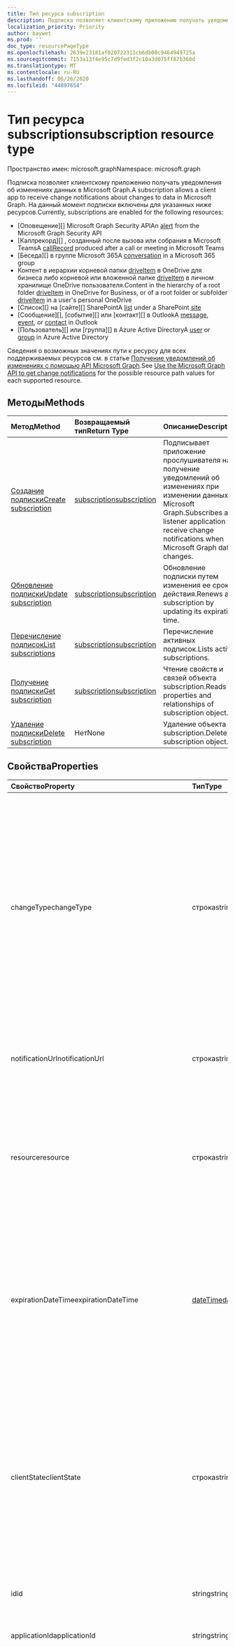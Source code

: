 ```yaml
---
title: Тип ресурса subscription
description: Подписка позволяет клиентскому приложению получать уведомления об изменениях данных в Microsoft Graph. На данный момент подписки включены для указанных ниже ресурсов.
localization_priority: Priority
author: baywet
ms.prod: ''
doc_type: resourcePageType
ms.openlocfilehash: 2639e23181af020722311cb6db00c9464949725a
ms.sourcegitcommit: 7153a13f4e95c7d9fed3f2c10a3d075ff87b368d
ms.translationtype: MT
ms.contentlocale: ru-RU
ms.lasthandoff: 06/26/2020
ms.locfileid: "44897654"
---
```

# <a name="subscription-resource-type"></a><span data-ttu-id="7f110-104">Тип ресурса subscription</span><span class="sxs-lookup"><span data-stu-id="7f110-104">subscription resource type</span></span>

<span data-ttu-id="7f110-105">Пространство имен: microsoft.graph</span><span class="sxs-lookup"><span data-stu-id="7f110-105">Namespace: microsoft.graph</span></span>

<span data-ttu-id="7f110-106">Подписка позволяет клиентскому приложению получать уведомления об изменениях данных в Microsoft Graph.</span><span class="sxs-lookup"><span data-stu-id="7f110-106">A subscription allows a client app to receive change notifications about changes to data in Microsoft Graph.</span></span> <span data-ttu-id="7f110-107">На данный момент подписки включены для указанных ниже ресурсов.</span><span class="sxs-lookup"><span data-stu-id="7f110-107">Currently, subscriptions are enabled for the following resources:</span></span>

- <span data-ttu-id="7f110-108">[Оповещение][] Microsoft Graph Security API</span><span class="sxs-lookup"><span data-stu-id="7f110-108">An [alert][] from the Microsoft Graph Security API</span></span>
- <span data-ttu-id="7f110-109">[Каллрекорд][] , созданный после вызова или собрания в Microsoft Teams</span><span class="sxs-lookup"><span data-stu-id="7f110-109">A [callRecord][] produced after a call or meeting in Microsoft Teams</span></span>
- <span data-ttu-id="7f110-110">[Беседа][] в группе Microsoft 365</span><span class="sxs-lookup"><span data-stu-id="7f110-110">A [conversation][] in a Microsoft 365 group</span></span>
- <span data-ttu-id="7f110-111">Контент в иерархии корневой папки [driveItem][] в OneDrive для бизнеса либо корневой или вложенной папке [driveItem][] в личном хранилище OneDrive пользователя.</span><span class="sxs-lookup"><span data-stu-id="7f110-111">Content in the hierarchy of a root folder [driveItem][] in OneDrive for Business, or of a root folder or subfolder [driveItem][] in a user's personal OneDrive</span></span>
- <span data-ttu-id="7f110-112">[Список][] на [сайте][] SharePoint</span><span class="sxs-lookup"><span data-stu-id="7f110-112">A [list][] under a SharePoint [site][]</span></span>
- <span data-ttu-id="7f110-113">[Сообщение][], [событие][] или [контакт][] в Outlook</span><span class="sxs-lookup"><span data-stu-id="7f110-113">A [message][], [event][], or [contact][] in Outlook</span></span>
- <span data-ttu-id="7f110-114">[Пользователь][] или [группа][] в Azure Active Directory</span><span class="sxs-lookup"><span data-stu-id="7f110-114">A [user][] or [group][] in Azure Active Directory</span></span>

<span data-ttu-id="7f110-115">Сведения о возможных значениях пути к ресурсу для всех поддерживаемых ресурсов см. в статье [Получение уведомлений об изменениях с помощью API Microsoft Graph](webhooks.md).</span><span class="sxs-lookup"><span data-stu-id="7f110-115">See [Use the Microsoft Graph API to get change notifications](webhooks.md) for the possible resource path values for each supported resource.</span></span>

## <a name="methods"></a><span data-ttu-id="7f110-116">Методы</span><span class="sxs-lookup"><span data-stu-id="7f110-116">Methods</span></span>

| <span data-ttu-id="7f110-117">Метод</span><span class="sxs-lookup"><span data-stu-id="7f110-117">Method</span></span> | <span data-ttu-id="7f110-118">Возвращаемый тип</span><span class="sxs-lookup"><span data-stu-id="7f110-118">Return Type</span></span> | <span data-ttu-id="7f110-119">Описание</span><span class="sxs-lookup"><span data-stu-id="7f110-119">Description</span></span> |
|:-------|:------------|:------------|
| [<span data-ttu-id="7f110-120">Создание подписки</span><span class="sxs-lookup"><span data-stu-id="7f110-120">Create subscription</span></span>](../api/subscription-post-subscriptions.md) | [<span data-ttu-id="7f110-121">subscription</span><span class="sxs-lookup"><span data-stu-id="7f110-121">subscription</span></span>](subscription.md) | <span data-ttu-id="7f110-122">Подписывает приложение прослушивателя на получение уведомлений об изменениях при изменении данных Microsoft Graph.</span><span class="sxs-lookup"><span data-stu-id="7f110-122">Subscribes a listener application to receive change notifications when Microsoft Graph data changes.</span></span> |
| [<span data-ttu-id="7f110-123">Обновление подписки</span><span class="sxs-lookup"><span data-stu-id="7f110-123">Update subscription</span></span>](../api/subscription-update.md) | [<span data-ttu-id="7f110-124">subscription</span><span class="sxs-lookup"><span data-stu-id="7f110-124">subscription</span></span>](subscription.md) | <span data-ttu-id="7f110-125">Обновление подписки путем изменения ее срока действия.</span><span class="sxs-lookup"><span data-stu-id="7f110-125">Renews a subscription by updating its expiration time.</span></span> |
| [<span data-ttu-id="7f110-126">Перечисление подписок</span><span class="sxs-lookup"><span data-stu-id="7f110-126">List subscriptions</span></span>](../api/subscription-list.md) | [<span data-ttu-id="7f110-127">subscription</span><span class="sxs-lookup"><span data-stu-id="7f110-127">subscription</span></span>](subscription.md) | <span data-ttu-id="7f110-128">Перечисление активных подписок.</span><span class="sxs-lookup"><span data-stu-id="7f110-128">Lists active subscriptions.</span></span> |
| [<span data-ttu-id="7f110-129">Получение подписки</span><span class="sxs-lookup"><span data-stu-id="7f110-129">Get subscription</span></span>](../api/subscription-get.md) | [<span data-ttu-id="7f110-130">subscription</span><span class="sxs-lookup"><span data-stu-id="7f110-130">subscription</span></span>](subscription.md) | <span data-ttu-id="7f110-131">Чтение свойств и связей объекта subscription.</span><span class="sxs-lookup"><span data-stu-id="7f110-131">Reads properties and relationships of subscription object.</span></span> |
| [<span data-ttu-id="7f110-132">Удаление подписки</span><span class="sxs-lookup"><span data-stu-id="7f110-132">Delete subscription</span></span>](../api/subscription-delete.md) | <span data-ttu-id="7f110-133">Нет</span><span class="sxs-lookup"><span data-stu-id="7f110-133">None</span></span> | <span data-ttu-id="7f110-134">Удаление объекта subscription.</span><span class="sxs-lookup"><span data-stu-id="7f110-134">Deletes a subscription object.</span></span> |

## <a name="properties"></a><span data-ttu-id="7f110-135">Свойства</span><span class="sxs-lookup"><span data-stu-id="7f110-135">Properties</span></span>

| <span data-ttu-id="7f110-136">Свойство</span><span class="sxs-lookup"><span data-stu-id="7f110-136">Property</span></span> | <span data-ttu-id="7f110-137">Тип</span><span class="sxs-lookup"><span data-stu-id="7f110-137">Type</span></span> | <span data-ttu-id="7f110-138">Описание</span><span class="sxs-lookup"><span data-stu-id="7f110-138">Description</span></span> |
|:---------|:-----|:------------|
| <span data-ttu-id="7f110-139">changeType</span><span class="sxs-lookup"><span data-stu-id="7f110-139">changeType</span></span> | <span data-ttu-id="7f110-140">строка</span><span class="sxs-lookup"><span data-stu-id="7f110-140">string</span></span> | <span data-ttu-id="7f110-141">Обязательный.</span><span class="sxs-lookup"><span data-stu-id="7f110-141">Required.</span></span> <span data-ttu-id="7f110-142">Указывает тип изменения в подписанном ресурсе, который будет вызывать уведомление об изменении.</span><span class="sxs-lookup"><span data-stu-id="7f110-142">Indicates the type of change in the subscribed resource that will raise a change notification.</span></span> <span data-ttu-id="7f110-143">Поддерживаемые значения: `created`, `updated`, `deleted`.</span><span class="sxs-lookup"><span data-stu-id="7f110-143">The supported values are: `created`, `updated`, `deleted`.</span></span> <span data-ttu-id="7f110-144">Вы можете объединить несколько значений, указав их в списке с разделителями-запятыми.</span><span class="sxs-lookup"><span data-stu-id="7f110-144">Multiple values can be combined using a comma-separated list.</span></span><br><br><span data-ttu-id="7f110-145">Note: корневой элемент диска и уведомления об изменении списка поддерживают только `updated` ChangeType.</span><span class="sxs-lookup"><span data-stu-id="7f110-145">Note: Drive root item and list change notifications support only the `updated` changeType.</span></span> <span data-ttu-id="7f110-146">Поддержка и ChangeType уведомлений об изменениях для пользователей и групп `updated` `deleted` .</span><span class="sxs-lookup"><span data-stu-id="7f110-146">User and group change notifications support `updated` and `deleted` changeType.</span></span> |
| <span data-ttu-id="7f110-147">notificationUrl</span><span class="sxs-lookup"><span data-stu-id="7f110-147">notificationUrl</span></span> | <span data-ttu-id="7f110-148">строка</span><span class="sxs-lookup"><span data-stu-id="7f110-148">string</span></span> | <span data-ttu-id="7f110-149">Обязательный.</span><span class="sxs-lookup"><span data-stu-id="7f110-149">Required.</span></span> <span data-ttu-id="7f110-150">URL-адрес конечной точки, которая будет получать уведомления об изменении.</span><span class="sxs-lookup"><span data-stu-id="7f110-150">The URL of the endpoint that will receive the change notifications.</span></span> <span data-ttu-id="7f110-151">Этот URL-адрес должен использовать протокол HTTPS.</span><span class="sxs-lookup"><span data-stu-id="7f110-151">This URL must make use of the HTTPS protocol.</span></span> |
| <span data-ttu-id="7f110-152">resource</span><span class="sxs-lookup"><span data-stu-id="7f110-152">resource</span></span> | <span data-ttu-id="7f110-153">строка</span><span class="sxs-lookup"><span data-stu-id="7f110-153">string</span></span> | <span data-ttu-id="7f110-154">Обязательный.</span><span class="sxs-lookup"><span data-stu-id="7f110-154">Required.</span></span> <span data-ttu-id="7f110-155">Указывает ресурс, для которого будут отслеживаться изменения.</span><span class="sxs-lookup"><span data-stu-id="7f110-155">Specifies the resource that will be monitored for changes.</span></span> <span data-ttu-id="7f110-156">Не включайте базовый URL-адрес (`https://graph.microsoft.com/v1.0/`).</span><span class="sxs-lookup"><span data-stu-id="7f110-156">Do not include the base URL (`https://graph.microsoft.com/v1.0/`).</span></span> <span data-ttu-id="7f110-157">См. возможные [значения](webhooks.md) пути к ресурсу для всех поддерживаемых ресурсов.</span><span class="sxs-lookup"><span data-stu-id="7f110-157">See the possible resource path [values](webhooks.md) for each supported resource.</span></span>|
| <span data-ttu-id="7f110-158">expirationDateTime</span><span class="sxs-lookup"><span data-stu-id="7f110-158">expirationDateTime</span></span> | [<span data-ttu-id="7f110-159">dateTime</span><span class="sxs-lookup"><span data-stu-id="7f110-159">dateTime</span></span>](https://tools.ietf.org/html/rfc3339) | <span data-ttu-id="7f110-160">Обязательное.</span><span class="sxs-lookup"><span data-stu-id="7f110-160">Required.</span></span> <span data-ttu-id="7f110-161">Указывает дату и время истечения срока действия подписки на веб-перехватчик.</span><span class="sxs-lookup"><span data-stu-id="7f110-161">Specifies the date and time when the webhook subscription expires.</span></span> <span data-ttu-id="7f110-162">Используется время в формате UTC, и оно может представлять собой время с момента создания подписки, которое зависит от ресурса, на который оформлена подписка.</span><span class="sxs-lookup"><span data-stu-id="7f110-162">The time is in UTC, and can be an amount of time from subscription creation that varies for the resource subscribed to.</span></span>  <span data-ttu-id="7f110-163">В приведенной ниже таблице указан максимально допустимый период подписки.</span><span class="sxs-lookup"><span data-stu-id="7f110-163">See the table below for maximum supported subscription length of time.</span></span> |
| <span data-ttu-id="7f110-164">clientState</span><span class="sxs-lookup"><span data-stu-id="7f110-164">clientState</span></span> | <span data-ttu-id="7f110-165">строка</span><span class="sxs-lookup"><span data-stu-id="7f110-165">string</span></span> | <span data-ttu-id="7f110-166">Необязательный параметр.</span><span class="sxs-lookup"><span data-stu-id="7f110-166">Optional.</span></span> <span data-ttu-id="7f110-167">Задает значение `clientState` свойства, отправленного службой в каждом уведомлении об изменении.</span><span class="sxs-lookup"><span data-stu-id="7f110-167">Specifies the value of the `clientState` property sent by the service in each change notification.</span></span> <span data-ttu-id="7f110-168">Максимальная длина составляет 128 символов.</span><span class="sxs-lookup"><span data-stu-id="7f110-168">The maximum length is 128 characters.</span></span> <span data-ttu-id="7f110-169">Клиент может проверить, что уведомление об изменении поступило из службы, сравнив значение свойства, `clientState` отправленного с подпиской, со значением свойства, `clientState` полученного с каждым уведомлением об изменении.</span><span class="sxs-lookup"><span data-stu-id="7f110-169">The client can check that the change notification came from the service by comparing the value of the `clientState` property sent with the subscription with the value of the `clientState` property received with each change notification.</span></span> |
| <span data-ttu-id="7f110-170">id</span><span class="sxs-lookup"><span data-stu-id="7f110-170">id</span></span> | <span data-ttu-id="7f110-171">string</span><span class="sxs-lookup"><span data-stu-id="7f110-171">string</span></span> | <span data-ttu-id="7f110-p109">Уникальный идентификатор для подписки. Только для чтения.</span><span class="sxs-lookup"><span data-stu-id="7f110-p109">Unique identifier for the subscription. Read-only.</span></span> |
| <span data-ttu-id="7f110-174">applicationId</span><span class="sxs-lookup"><span data-stu-id="7f110-174">applicationId</span></span> | <span data-ttu-id="7f110-175">string</span><span class="sxs-lookup"><span data-stu-id="7f110-175">string</span></span> | <span data-ttu-id="7f110-176">Идентификатор приложения, использованного для создания подписки.</span><span class="sxs-lookup"><span data-stu-id="7f110-176">Identifier of the application used to create the subscription.</span></span> <span data-ttu-id="7f110-177">Только для чтения.</span><span class="sxs-lookup"><span data-stu-id="7f110-177">Read-only.</span></span> |
| <span data-ttu-id="7f110-178">creatorId</span><span class="sxs-lookup"><span data-stu-id="7f110-178">creatorId</span></span> | <span data-ttu-id="7f110-179">string</span><span class="sxs-lookup"><span data-stu-id="7f110-179">string</span></span> | <span data-ttu-id="7f110-180">Идентификатор пользователя или субъекта-службы, которые создали подписку.</span><span class="sxs-lookup"><span data-stu-id="7f110-180">Identifier of the user or service principal that created the subscription.</span></span> <span data-ttu-id="7f110-181">Если в приложении использовались делегированные разрешения для создания подписки, это поле содержит идентификатор вошедшего пользователя, от имени которого вызвано приложение.</span><span class="sxs-lookup"><span data-stu-id="7f110-181">If the app used delegated permissions to create the subscription, this field contains the id of the signed-in user the app called on behalf of.</span></span> <span data-ttu-id="7f110-182">Если в приложении использовались разрешения для приложений, это поле содержит идентификатор субъекта-службы, соответствующей приложению.</span><span class="sxs-lookup"><span data-stu-id="7f110-182">If the app used application permissions, this field contains the id of the service principal corresponding to the app.</span></span> <span data-ttu-id="7f110-183">Только для чтения.</span><span class="sxs-lookup"><span data-stu-id="7f110-183">Read-only.</span></span> |
| <span data-ttu-id="7f110-184">latestSupportedTlsVersion</span><span class="sxs-lookup"><span data-stu-id="7f110-184">latestSupportedTlsVersion</span></span> | <span data-ttu-id="7f110-185">Строка</span><span class="sxs-lookup"><span data-stu-id="7f110-185">String</span></span> | <span data-ttu-id="7f110-186">Указывает последнюю версию протокола TLS, поддерживаемую конечной точкой уведомлений, указанной с помощью свойства **notificationUrl**.</span><span class="sxs-lookup"><span data-stu-id="7f110-186">Specifies the latest version of Transport Layer Security (TLS) that the notification endpoint, specified by **notificationUrl**, supports.</span></span> <span data-ttu-id="7f110-187">Допустимые значения: `v1_0`, `v1_1`, `v1_2`, `v1_3`.</span><span class="sxs-lookup"><span data-stu-id="7f110-187">The possible values are: `v1_0`, `v1_1`, `v1_2`, `v1_3`.</span></span> </br></br><span data-ttu-id="7f110-188">Для подписчиков, чья конечная точка уведомлений поддерживает более раннюю версию, чем рекомендуемая в настоящее время (TLS 1.2), указание этого свойства в установленные [сроки](https://developer.microsoft.com/graph/blogs/microsoft-graph-subscriptions-deprecating-tls-1-0-and-1-1/) позволит им временно применять устаревшую версию TLS до перехода на TLS 1.2.</span><span class="sxs-lookup"><span data-stu-id="7f110-188">For subscribers whose notification endpoint supports a version lower than the currently recommended version (TLS 1.2), specifying this property by a set [timeline](https://developer.microsoft.com/graph/blogs/microsoft-graph-subscriptions-deprecating-tls-1-0-and-1-1/) allows them to temporarily use their deprecated version of TLS before completing their upgrade to TLS 1.2.</span></span> <span data-ttu-id="7f110-189">Если такие подписчики не настроят это свойство согласно соответствующим срокам, действия с подпиской будут завершаться сбоем.</span><span class="sxs-lookup"><span data-stu-id="7f110-189">For these subscribers, not setting this property per the timeline would result in subscription operations failing.</span></span> </br></br><span data-ttu-id="7f110-190">Для подписчиков, чья конечная точка уведомлений уже поддерживает TLS 1.2, настройка этого свойства необязательна.</span><span class="sxs-lookup"><span data-stu-id="7f110-190">For subscribers whose notification endpoint already supports TLS 1.2, setting this property is optional.</span></span> <span data-ttu-id="7f110-191">В таких случаях Microsoft Graph по умолчанию присваивает свойству значение `v1_2`.</span><span class="sxs-lookup"><span data-stu-id="7f110-191">In such cases, Microsoft Graph defaults the property to `v1_2`.</span></span> |

### <a name="maximum-length-of-subscription-per-resource-type"></a><span data-ttu-id="7f110-192">Максимальный период подписки для каждого из типов ресурсов</span><span class="sxs-lookup"><span data-stu-id="7f110-192">Maximum length of subscription per resource type</span></span>

| <span data-ttu-id="7f110-193">Ресурс</span><span class="sxs-lookup"><span data-stu-id="7f110-193">Resource</span></span>            | <span data-ttu-id="7f110-194">Максимальный срок действия</span><span class="sxs-lookup"><span data-stu-id="7f110-194">Maximum expiration time</span></span>  |
|:--------------------|:-------------------------|
| <span data-ttu-id="7f110-195">Пользователь, группа, другие ресурсы каталога</span><span class="sxs-lookup"><span data-stu-id="7f110-195">User, group, other directory resources</span></span>   | <span data-ttu-id="7f110-196">4230 минут (до 3 дней)</span><span class="sxs-lookup"><span data-stu-id="7f110-196">4230 minutes (under 3 days)</span></span>    |
| <span data-ttu-id="7f110-197">Почта</span><span class="sxs-lookup"><span data-stu-id="7f110-197">Mail</span></span>                | <span data-ttu-id="7f110-198">4230 минут (до 3 дней)</span><span class="sxs-lookup"><span data-stu-id="7f110-198">4230 minutes (under 3 days)</span></span>    |
| <span data-ttu-id="7f110-199">Календарь</span><span class="sxs-lookup"><span data-stu-id="7f110-199">Calendar</span></span>            | <span data-ttu-id="7f110-200">4230 минут (до 3 дней)</span><span class="sxs-lookup"><span data-stu-id="7f110-200">4230 minutes (under 3 days)</span></span>    |
| <span data-ttu-id="7f110-201">Контакты</span><span class="sxs-lookup"><span data-stu-id="7f110-201">Contacts</span></span>            | <span data-ttu-id="7f110-202">4230 минут (до 3 дней)</span><span class="sxs-lookup"><span data-stu-id="7f110-202">4230 minutes (under 3 days)</span></span>    |
| <span data-ttu-id="7f110-203">Беседы группы</span><span class="sxs-lookup"><span data-stu-id="7f110-203">Group conversations</span></span> | <span data-ttu-id="7f110-204">4230 минут (до 3 дней)</span><span class="sxs-lookup"><span data-stu-id="7f110-204">4230 minutes (under 3 days)</span></span>    |
| <span data-ttu-id="7f110-205">Элементы в корне диска</span><span class="sxs-lookup"><span data-stu-id="7f110-205">Drive root items</span></span>    | <span data-ttu-id="7f110-206">4230 минут (до 3 дней)</span><span class="sxs-lookup"><span data-stu-id="7f110-206">4230 minutes (under 3 days)</span></span>    |
| <span data-ttu-id="7f110-207">Список SharePoint</span><span class="sxs-lookup"><span data-stu-id="7f110-207">SharePoint list</span></span>     | <span data-ttu-id="7f110-208">4230 минут (до 3 дней)</span><span class="sxs-lookup"><span data-stu-id="7f110-208">4230 minutes (under 3 days)</span></span>    |
| <span data-ttu-id="7f110-209">Каллрекорд Teams</span><span class="sxs-lookup"><span data-stu-id="7f110-209">Teams callRecord</span></span>    | <span data-ttu-id="7f110-210">4230 минут (до 3 дней)</span><span class="sxs-lookup"><span data-stu-id="7f110-210">4230 minutes (under 3 days)</span></span>  |
| <span data-ttu-id="7f110-211">Оповещения системы безопасности</span><span class="sxs-lookup"><span data-stu-id="7f110-211">Security alerts</span></span>     | <span data-ttu-id="7f110-212">43200 минут (до 30 дней)</span><span class="sxs-lookup"><span data-stu-id="7f110-212">43200 minutes (under 30 days)</span></span>  |

> <span data-ttu-id="7f110-213">**Примечание.** Для существующих приложений и новых приложений не должно превышаться допустимое значение.</span><span class="sxs-lookup"><span data-stu-id="7f110-213">**Note:** Existing applications and new applications should not exceed the supported value.</span></span> <span data-ttu-id="7f110-214">В будущем любые запросы на создание или продление подписки со значением, превышающим максимальное, будут завершаться ошибкой.</span><span class="sxs-lookup"><span data-stu-id="7f110-214">In the future, any requests to create or renew a subscription beyond the maximum value will fail.</span></span>

## <a name="relationships"></a><span data-ttu-id="7f110-215">Отношения</span><span class="sxs-lookup"><span data-stu-id="7f110-215">Relationships</span></span>

<span data-ttu-id="7f110-216">Нет</span><span class="sxs-lookup"><span data-stu-id="7f110-216">None</span></span>

## <a name="json-representation"></a><span data-ttu-id="7f110-217">Представление JSON</span><span class="sxs-lookup"><span data-stu-id="7f110-217">JSON representation</span></span>

<span data-ttu-id="7f110-218">Ниже представлено описание ресурса в формате JSON.</span><span class="sxs-lookup"><span data-stu-id="7f110-218">Here is a JSON representation of the resource.</span></span>

<!--{
  "blockType": "resource",
  "optionalProperties": [],
  "baseType": "microsoft.graph.entity",
  "@odata.type": "microsoft.graph.subscription",
  "@odata.annotations": [
    {
      "capabilities": {
        "skippable": false,
        "toppable": false,
        "countable": false,
        "expandable": false,
        "filterable": false,
        "referenceable": false,
        "selectable": false,
        "sortable": false
      }
    }
  ]
}-->

```json
{
  "changeType": "string",
  "notificationUrl": "string",
  "resource": "string",
  "applicationId" : "string",
  "expirationDateTime": "String (timestamp)",
  "id": "string (identifier)",
  "clientState": "string",
  "creatorId": "string",
  "latestSupportedTlsVersion": "string"
}
```

[contact]: ./contact.md
[conversation]: ./conversation.md
[driveItem]: ./driveitem.md
[list]: ./list.md
[site]: ./site.md
[event]: ./event.md
[group]: ./group.md
[message]: ./message.md
[user]: ./user.md
[alert]: ./alert.md
[callRecord]: ./callrecords-callrecord.md

<!-- uuid: 8fcb5dbc-d5aa-4681-8e31-b001d5168d79
2015-10-25 14:57:30 UTC -->
<!-- {
  "type": "#page.annotation",
  "description": "subscription resource",
  "keywords": "",
  "section": "documentation",
  "tocPath": ""
}-->
